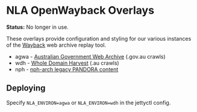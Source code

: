 NLA OpenWayback Overlays
========================

**Status:** No longer in use.

These overlays provide configuration and styling for our various instances of
the [Wayback](https://github.com/iipc/openwayback) web archive replay tool.

* agwa - [Australian Government Web Archive](http://webarchive.nla.gov.au/gov/) (.gov.au crawls)
* wdh - [Whole Domain Harvest](http://dl.nla.gov.au/wdh/) (.au crawls)
* nph - [nph-arch legacy PANDORA content](http://pandora.nla.gov.au/nph-wb/)

Deploying
---------

Specify `NLA_ENVIRON=agwa` or `NLA_ENVIRON=wdh` in the jettyctl config.
